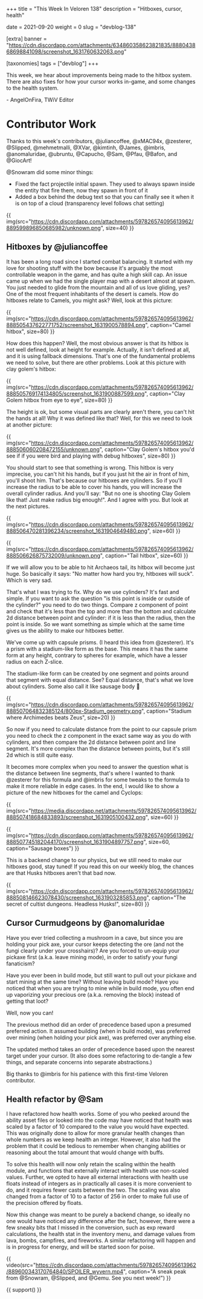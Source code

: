 +++
title = "This Week In Veloren 138"
description = "Hitboxes, cursor, health"

date = 2021-09-20
weight = 0
slug = "devblog-138"

[extra]
banner = "https://cdn.discordapp.com/attachments/634860358623821835/888043868698841098/screenshot_1631760632063.png"

[taxonomies]
tags = ["devblog"]
+++

This week, we hear about improvements being made to the hitbox system. There are
also fixes for how your cursor works in-game, and some changes to the health
system.

\- AngelOnFira, TWiV Editor

# Contributor Work

Thanks to this week's contributors, @juliancoffee, @xMAC94x, @zesterer,
@Slipped, @mehmetmalli, @XVar, @kimtinh, @James, @imbris, @anomaluridae,
@ubruntu, @Capucho, @Sam, @Pfau, @Bafon, and @GiocArt!

@Snowram did some minor things:

- Fixed the fact projectile initial spawn. They used to always spawn inside the
  entity that fire them, now they spawn in front of it
- Added a box behind the debug text so that you can finally see it when it is on
  top of a cloud (transparency level follows chat setting)

{{
    img(src="https://cdn.discordapp.com/attachments/597826574095613962/889599896850685982/unknown.png",
    size=40)
}}

## Hitboxes by @juliancoffee

It has been a long road since I started combat balancing. It started with my
love for shooting stuff with the bow because it's arguably the most controllable
weapon in the game, and has quite a high skill cap. An issue came up when we had
the single player map with a desert almost at spawn. You just needed to glide
from the mountain and all of us love gliding, yes? One of the most frequent
inhabitants of the desert is camels. How do hitboxes relate to Camels, you might
ask? Well, look at this picture:

{{
    img(src="https://cdn.discordapp.com/attachments/597826574095613962/888505437622771752/screenshot_1631900578894.png",
    caption="Camel hitbox",
    size=80)
}}

How does this happen? Well, the most obvious answer is that its hitbox is not
well defined, look at height for example. Actually, it isn't defined at all, and
it is using fallback dimensions. That's one of the fundamental problems we need
to solve, but there are other problems. Look at this picture with clay golem's
hitbox:

{{
    img(src="https://cdn.discordapp.com/attachments/597826574095613962/888505769174134805/screenshot_1631900887599.png",
    caption="Clay Golem hitbox from eye to eye",
    size=80)
}}

The height is ok, but some visual parts are clearly aren't there, you can't hit
the hands at all! Why it was defined like that? Well, for this we need to look
at another picture:

{{
    img(src="https://cdn.discordapp.com/attachments/597826574095613962/888506060208472155/unknown.png",
    caption="Clay Golem's hitbox you'd see if if you were bird and playing
with debug hitboxes", size=80)
}}

You should start to see that something is wrong. This hitbox is very imprecise,
you can't hit his hands, but if you just hit the air in front of him, you'll
shoot him. That's because our hitboxes are cylinders. So if you'll increase the
radius to be able to cover his hands, you will increase the overall cylinder
radius. And you'll say: "But no one is shooting Clay Golem like that! Just make
radius big enough!". And I agree with you. But look at the next pictures.

{{
    img(src="https://cdn.discordapp.com/attachments/597826574095613962/888506470281396234/screenshot_1631904649480.png",
    size=60)
}}

{{
    img(src="https://cdn.discordapp.com/attachments/597826574095613962/888506626875732009/unknown.png",
    caption="Tail hitbox",
    size=60)
}}

If we will allow you to be able to hit Archaeos tail, its hitbox will become
just huge. So basically it says: "No matter how hard you try, hitboxes will
suck". Which is very sad.

That's what I was trying to fix. Why do we use cylinders? It's fast and simple.
If you want to ask the question "is this point is inside or outside of the
cylinder?" you need to do two things. Compare z component of point and check
that it's less than the top and more than the bottom and calculate 2d distance
between point and cylinder: if it is less than the radius, then the point is
inside. So we want something as simple which at the same time gives us the
ability to make our hitboxes better.

We've come up with capsule prisms. (I heard this idea from @zesterer). It's a
prism with a stadium-like form as the base. This means it has the same form at
any height, contrary to spheres for example, which have a lesser radius on each
Z-slice.

The stadium-like form can be created by one segment and points around that
segment with equal distance. See? Equal distance, that's what we love about
cylinders. Some also call it like sausage body 🤠

{{
    img(src="https://cdn.discordapp.com/attachments/597826574095613962/888507064832385124/800px-Stadium_geometry.png",
    caption="Stadium where Archimedes beats Zeus",
    size=20)
}}

So now if you need to calculate distance from the point to our capsule prism you
need to check the z component in the exact same way as you do with cylinders,
and then compare the 2d distance between point and line segment. It's more
complex than the distance between points, but it's still 2d which is still quite
easy.

It becomes more complex when you need to answer the question what is the
distance between line segments, that's where I wanted to thank @zesterer for
this formula and @imbris for some tweaks to the formula to make it more reliable
in edge cases. In the end, I would like to show a picture of the new hitboxes
for the camel and Cyclops:

{{
    img(src="https://media.discordapp.net/attachments/597826574095613962/888507418684833893/screenshot_1631905100432.png",
    size=60)
}}

{{
    img(src="https://cdn.discordapp.com/attachments/597826574095613962/888507745182044170/screenshot_1631904897757.png",
    size=60,
    caption="Sausage boxes")
}}

This is a backend change to our physics, but we still need to make our hitboxes
good, stay tuned! If you read this on our weekly blog, the chances are that
Husks hitboxes aren't that bad now.

{{
    img(src="https://cdn.discordapp.com/attachments/597826574095613962/888508146623078430/screenshot_1631903285853.png",
    caption="The secret of cultist dungeons. Headless Husks!",
    size=80)
}}

## Cursor Curmudgeons by @anomaluridae

Have you ever tried collecting a mushroom in a cave, but since you are holding
your pick axe, your cursor keeps detecting the ore (and not the fungi clearly
under your crosshairs)? Are you forced to un-equip your pickaxe first (a.k.a.
leave mining mode), in order to satisfy your fungi fanaticism?

Have you ever been in build mode, but still want to pull out your pickaxe and
start mining at the same time? Without leaving build mode? Have you noticed that
when you are trying to mine while in build mode, you often end up vaporizing
your precious ore (a.k.a. removing the block) instead of getting that loot?

Well, now you can!

The previous method did an order of precedence based upon a presumed preferred
action. It assumed building (when in build mode), was preferred over mining
(when holding your pick axe), was preferred over anything else.

The updated method takes an order of precedence based upon the nearest target
under your cursor. (It also does some refactoring to de-tangle a few things, and
separate concerns into separate abstractions.)

Big thanks to @imbris for his patience with this first-time Veloren contributor.

## Health refactor by @Sam

I have refactored how health works. Some of you who peeked around the ability
asset files or looked into the code may have noticed that health was scaled by a
factor of 10 compared to the value you would have expected. This was originally
done to allow for more granular health changes than whole numbers as we keep
health an integer. However, it also had the problem that it could be tedious to
remember when changing abilities or reasoning about the total amount that would
change with buffs.

To solve this health will now only retain the scaling within the health module,
and functions that externally interact with health use non-scaled values.
Further, we opted to have all external interactions with health use floats
instead of integers as in practically all cases it is more convenient to do, and
it requires fewer casts between the two. The scaling was also changed from a
factor of 10 to a factor of 256 in order to make full use of the precision
offered by floats.

Now this change was meant to be purely a backend change, so ideally no one would
have noticed any difference after the fact, however, there were a few sneaky
bits that I missed in the conversion, such as exp reward calculations, the
health stat in the inventory menu, and damage values from lava, bombs,
campfires, and fireworks. A similar refactoring will happen and is in progress
for energy, and will be started soon for poise.

{{
    video(src="https://cdn.discordapp.com/attachments/597826574095613962/889600343170764840/SPOILER_wyvern.mp4",
    caption="A sneak peak from @Snowram, @Slipped, and @Gemu. See you next week!")
}}

{{ support() }}
